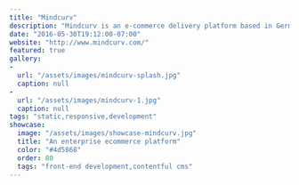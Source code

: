 ```yaml
---
title: "Mindcurv"
description: "Mindcurv is an e-commerce delivery platform based in Germany. They hired me to create their new website which was designed by [Nelleke van der Maas](https://www.behance.net/Nelleke) . This static website uses a variety of frameworks including [Contentful](https://www.contentful.com/) as a headless CMS and [Roots](http://roots.cx/) as a static site generator. These tools enabled us to create an incredibly flexible, fast and secure website."
date: "2016-05-30T19:12:00-07:00"
website: "http://www.mindcurv.com/"
featured: true
gallery:
-
  url: "/assets/images/mindcurv-splash.jpg"
  caption: null
-
  url: "/assets/images/mindcurv-1.jpg"
  caption: null
tags: "static,responsive,development"
showcase:
  image: "/assets/images/showcase-mindcurv.jpg"
  title: "An enterprise ecommerce platform"
  color: "#4d5868"
  order: 80
  tags: "front-end development,contentful cms"
---
```

